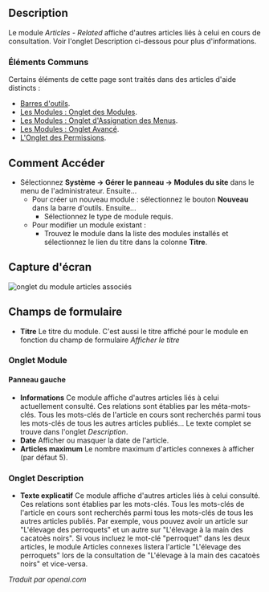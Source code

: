 <!-- Filename: Help4.x:Site_Modules:_Articles_-_Related  / Display title: Modules : Articles - Recommandés -->

## Description

Le module *Articles - Related* affiche d'autres articles liés à celui en cours de consultation. Voir l'onglet Description ci-dessous pour plus d'informations.

### Éléments Communs

Certains éléments de cette page sont traités dans des articles d'aide distincts :

* [Barres d'outils](jdocmanual?article=help/common-elements/toolbars).
* [Les Modules : Onglet des Modules](jdocmanual?article=help/modules/modules-module-tab).
* [Les Modules : Onglet d'Assignation des Menus](jdocmanual?article=help/modules/modules-menu-assignment-tab).
* [Les Modules : Onglet Avancé](jdocmanual?article=help/modules/modules-advanced-tab).
* [L'Onglet des Permissions](jdocmanual?article=help/common-elements/edit-permissions).

## Comment Accéder

- Sélectionnez **Système → Gérer le panneau → Modules du site** dans le menu de l'administrateur. Ensuite...
  - Pour créer un nouveau module : sélectionnez le bouton **Nouveau** dans la barre d'outils. Ensuite...
    - Sélectionnez le type de module requis.
  - Pour modifier un module existant :
    - Trouvez le module dans la liste des modules installés et sélectionnez le lien du titre dans la colonne **Titre**.

## Capture d'écran

![onglet du module articles associés](../../../fr/images/modules-site/modules-articles-related-module-tab.png)

## Champs de formulaire

- **Titre** Le titre du module. C'est aussi le titre affiché pour le module en fonction du champ de formulaire *Afficher le titre*

### Onglet Module

#### Panneau gauche

- **Informations** Ce module affiche d'autres articles liés à celui actuellement consulté. Ces relations sont établies par les méta-mots-clés. Tous les mots-clés de l'article en cours sont recherchés parmi tous les mots-clés de tous les autres articles publiés... Le texte complet se trouve dans l'onglet *Description*.
- **Date** Afficher ou masquer la date de l'article.
- **Articles maximum** Le nombre maximum d'articles connexes à afficher (par défaut 5).

### Onglet Description

- **Texte explicatif** Ce module affiche d'autres articles liés à celui consulté. Ces relations sont établies par les mots-clés. Tous les mots-clés de l'article en cours sont recherchés parmi tous les mots-clés de tous les autres articles publiés. Par exemple, vous pouvez avoir un article sur "L'élevage des perroquets" et un autre sur "L'élevage à la main des cacatoès noirs". Si vous incluez le mot-clé "perroquet" dans les deux articles, le module Articles connexes listera l'article "L'élevage des perroquets" lors de la consultation de "L'élevage à la main des cacatoès noirs" et vice-versa.

*Traduit par openai.com*

